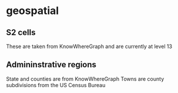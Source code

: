 # geospatial
## S2 cells
These are taken from KnowWhereGraph and are currently at level 13
## Admininstrative regions
State and counties are from KnowWhereGraph
Towns are county subdivisions from the US Census Bureau
